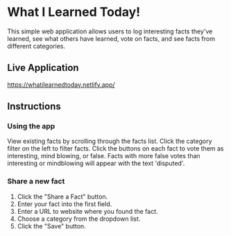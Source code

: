 # What I Learned Today!

This simple web application allows users to log interesting facts they've learned, see what others have learned, vote on facts, and see facts from different categories.

## Live Application

https://whatilearnedtoday.netlify.app/

## Instructions

### Using the app

View existing facts by scrolling through the facts list. Click the category filter on the left to filter facts. Click the buttons on each fact to vote them as interesting, mind blowing, or false. Facts with more false votes than interesting or mindblowing will appear with the text 'disputed'.

### Share a new fact

1. Click the "Share a Fact" button.
2. Enter your fact into the first field.
3. Enter a URL to website where you found the fact.
4. Choose a category from the dropdown list.
5. Click the "Save" button.
